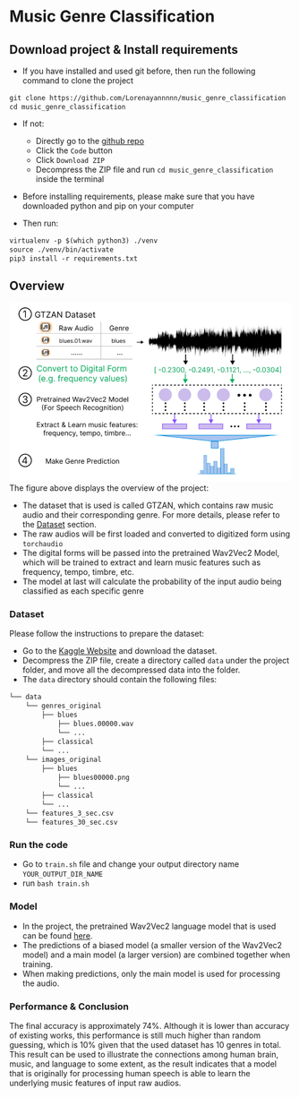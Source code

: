 # Music Genre Classification

## Download project & Install requirements
- If you have installed and used git before, then run the following command to clone the project
```
git clone https://github.com/Lorenayannnnn/music_genre_classification
cd music_genre_classification
```
- If not:
  - Directly go to the [github repo](https://github.com/Lorenayannnnn/music_genre_classification)
  - Click the ```Code``` button
  - Click ```Download ZIP```
  - Decompress the ZIP file and run ```cd music_genre_classification``` inside the terminal

- Before installing requirements, please make sure that you have downloaded python and pip on your computer
- Then run:
```
virtualenv -p $(which python3) ./venv
source ./venv/bin/activate
pip3 install -r requirements.txt
```

## Overview
![](images/project_overview.png)
The figure above displays the overview of the project:
- The dataset that is used is called GTZAN, which contains raw music audio and their corresponding genre. For more details, please refer to the [Dataset](#Dataset) section.
- The raw audios will be first loaded and converted to digitized form using ```torchaudio```
- The digital forms will be passed into the pretrained Wav2Vec2 Model, which will be trained to extract and learn music features such as frequency, tempo, timbre, etc.
- The model at last will calculate the probability of the input audio being classified as each specific genre


### Dataset
Please follow the instructions to prepare the dataset:
- Go to the [Kaggle Website](https://www.kaggle.com/datasets/andradaolteanu/gtzan-dataset-music-genre-classification) and download the dataset.
- Decompress the ZIP file, create a directory called ```data``` under the project folder, and move all the decompressed data into the folder.
- The ```data``` directory should contain the following files:
```
└── data 
    └── genres_original
        ├── blues
            ├── blues.00000.wav
            └── ...
        ├── classical
        └── ...
    └── images_original
        ├── blues
            ├── blues00000.png
            └── ...
        ├── classical
        └── ...
    └── features_3_sec.csv
    └── features_30_sec.csv
```

### Run the code
- Go to ```train.sh``` file and change your output directory name ```YOUR_OUTPUT_DIR_NAME```
- run ```bash train.sh```


### Model
- In the project, the pretrained Wav2Vec2 language model that is used can be found [here](https://huggingface.co/facebook/wav2vec2-large-960h-lv60-self).
- The predictions of a biased model (a smaller version of the Wav2Vec2 model) and a main model (a larger version) are combined together when training. 
- When making predictions, only the main model is used for processing the audio.


### Performance & Conclusion
The final accuracy is approximately 74%. Although it is lower than accuracy of existing works, this performance is still much higher than random guessing, which is 10% given that the used dataset has 10 genres in total. This result can be used to illustrate the connections among human brain, music, and language to some extent, as the result indicates that a model that is originally for processing human speech is able to learn the underlying music features of input raw audios. 

